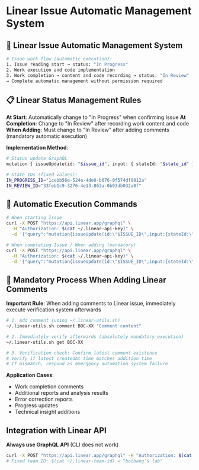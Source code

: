 # Linear Issue Automatic Management System

## 🔄 Linear Issue Automatic Management System

```bash
# Issue work flow (automatic execution):
1. Issue reading start → status: "In Progress"
2. Work execution and code implementation
3. Work completion → content and code recording → status: "In Review"
→ Complete automatic management without permission required
```

## 📋 Linear Status Management Rules

**At Start**: Automatically change to "In Progress" when confirming Issue
**At Completion**: Change to "In Review" after recording work content and code
**When Adding**: Must change to "In Review" after adding comments (mandatory automatic execution)

**Implementation Method**:
```bash
# Status update GraphQL
mutation { issueUpdate(id: "$issue_id", input: { stateId: "$state_id" }) }

# State IDs (fixed values):
IN_PROGRESS_ID="1cebb56e-524e-4de0-b676-0f574df9012a"
IN_REVIEW_ID="33feb1c9-3276-4e13-863a-0b93db032a0f"
```

## 🤖 Automatic Execution Commands

```bash
# When starting Issue
curl -X POST "https://api.linear.app/graphql" \
  -H "Authorization: $(cat ~/.linear-api-key)" \
  -d '{"query":"mutation{issueUpdate(id:\"$ISSUE_ID\",input:{stateId:\"1cebb56e-524e-4de0-b676-0f574df9012a\"})}"}'

# When completing Issue / When adding (mandatory)
curl -X POST "https://api.linear.app/graphql" \
  -H "Authorization: $(cat ~/.linear-api-key)" \
  -d '{"query":"mutation{issueUpdate(id:\"$ISSUE_ID\",input:{stateId:\"33feb1c9-3276-4e13-863a-0b93db032a0f\"})}"}'
```

## 🔄 Mandatory Process When Adding Linear Comments

**Important Rule**: When adding comments to Linear issue, immediately execute verification system afterwards

```bash
# 1. Add comment (using ~/.linear-utils.sh)
~/.linear-utils.sh comment BOC-XX "Comment content"

# 2. Immediately verify afterwards (absolutely mandatory execution)
~/.linear-utils.sh get BOC-XX

# 3. Verification check: Confirm latest comment existence
# Verify if latest createdAt time matches addition time
# If mismatch, respond as emergency automation system failure
```

**Application Cases**:
- Work completion comments
- Additional reports and analysis results
- Error correction reports
- Progress updates
- Technical insight additions

## Integration with Linear API

**Always use GraphQL API** (CLI does not work)
```bash
curl -X POST "https://api.linear.app/graphql" -H "Authorization: $(cat ~/.linear-api-key)"
# Fixed team ID: $(cat ~/.linear-team-id) = "bochang's lab"
```